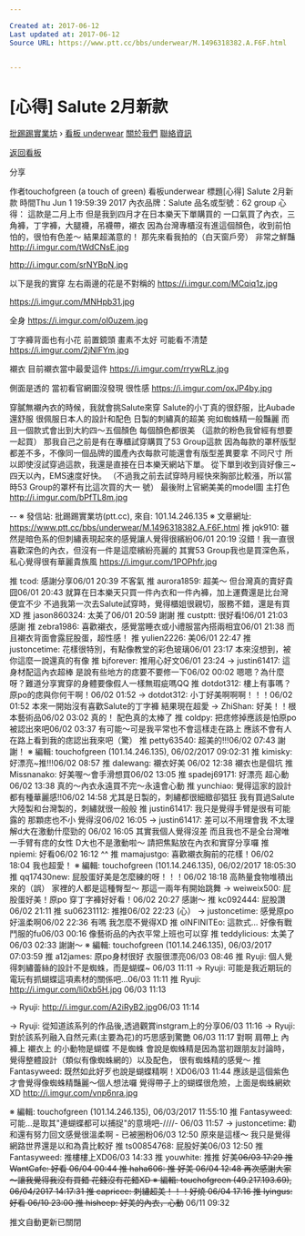 ```yaml
---

Created at: 2017-06-12
Last updated at: 2017-06-12
Source URL: https://www.ptt.cc/bbs/underwear/M.1496318382.A.F6F.html


---
```


# [心得] Salute 2月新款


[批踢踢實業坊](https://www.ptt.cc/) › [看板 underwear](https://www.ptt.cc/bbs/underwear/index.html) [關於我們](https://www.ptt.cc/about.html) [聯絡資訊](https://www.ptt.cc/contact.html)

[返回看板](https://www.ptt.cc/bbs/underwear/index.html)

分享

作者touchofgreen (a touch of green)
看板underwear
標題\[心得\] Salute 2月新款
時間Thu Jun 1 19:59:39 2017
內衣品牌：Salute 品名或型號：62 group 心得： 這款是二月上市 但是我到四月才在日本樂天下單購買的 一口氣買了內衣，三角褲，丁字褲，大腿襪，吊襪帶，襯衣 因為台灣專櫃沒有進這個顏色，收到前怕怕的，很怕有色差～ 結果超滿意的！ 那先來看我拍的（白天窗戶旁） 非常之鮮豔 <http://i.imgur.com/tWdCNsE.jpg>

<http://i.imgur.com/srNYBpN.jpg>

以下是我的實穿 左右兩邊的花是不對稱的 <https://i.imgur.com/MCqiq1z.jpg>

<https://i.imgur.com/MNHpb31.jpg>

全身 <https://i.imgur.com/ol0uzem.jpg>

丁字褲背面也有小花 前置鏡頭 畫素不太好 可能看不清楚 <https://i.imgur.com/2jNlFYm.jpg>

襯衣 目前襯衣當中最愛這件 <https://i.imgur.com/rrywRLz.jpg>

側面是透的 當初看官網圖沒發現 很性感 <https://i.imgur.com/oxJP4by.jpg>

穿膩無襯內衣的時候，我就會挑Salute來穿 Salute的小丁真的很舒服，比Aubade還舒服 很佩服日本人的設計和配色 日製的刺繡真的超美 宛如蜘蛛精一般豔麗 而且一個款式會出到大約四～五個顏色 每個顏色都很美 （這款的粉色我曾經有想要一起買） 那我自己之前是有在專櫃試穿購買了53 Group這款 因為每款的罩杯版型都差不多，不像同一個品牌的國產內衣每款可能還會有版型差異要拿 不同尺寸 所以即使沒試穿過這款，我還是直接在日本樂天網站下單。 從下單到收到貨好像三~四天以內，EMS速度好快。 （不過我之前去試穿時月經快來胸部比較漲，所以當時53 Group的罩杯有比這次買的大一 號） 最後附上官網美美的model圖 主打色 <http://i.imgur.com/bPfTL8m.jpg>

\-- ※ 發信站: 批踢踢實業坊(ptt.cc), 來自: 101.14.246.135 ※ 文章網址: <https://www.ptt.cc/bbs/underwear/M.1496318382.A.F6F.html>
推 jqk910: 雖然是暗色系的但刺繡表現起來的感覺讓人覺得很繽紛06/01 20:19
沒錯！我一直很喜歡深色的內衣，但沒有一件是這麼繽紛亮麗的 其實53 Group我也是買深色系，私心覺得很有華麗貴族風 <https://i.imgur.com/1POPhfr.jpg>

推 tcod: 感謝分享06/01 20:39
不客氣
推 aurora1859: 超美～ 但台灣真的賣好貴 囧06/01 20:43
就算在日本樂天只買一件內衣和一件內褲，加上運費還是比台灣便宜不少 不過我第一次去Salute試穿時，覺得櫃姐很親切，服務不錯，還是有買XD
推 jason860324: 太美了06/01 20:59
謝謝
推 custptt: 很好看!06/01 21:03
感謝
推 zebra1986: 喜歡襯衣，感覺當睡衣或小禮服當內搭兩相宜06/01 21:38
而且襯衣背面會露屁股蛋，超性感！
推 yulien2226: 美06/01 22:47
推 justoncetime: 花樣很特別，有點像教堂的彩色玻璃06/01 23:17
本來沒想到，被你這麼一說還真的有像
推 bjforever: 推用心好文06/01 23:24
→ justin61417: 這身材配這內衣超棒 是說有些地方的痣要不要修一下06/02 00:02
嗯嗯？為什麼呀？難道分享實穿的身體要像假人一樣無瑕疵嗎QQ
推 dotdot312: 樓上有事嗎？原po的痣與你何干啊！06/02 01:52
→ dotdot312: 小丁好美啊啊啊！！！06/02 01:52
本來一開始沒有喜歡Salute的丁字褲 結果現在超愛
→ ZhiShan: 好美！！根本藝術品06/02 03:02
真的！ 配色真的太棒了
推 coldpy: 把痣修掉應該是怕原po被認出來吧06/02 03:37
有可能～可是我平常也不會這樣走在路上 應該不會有人在路上看到我的痣認出我來吧（驚）
推 petty63540: 超美的!!!06/02 07:43
謝謝！ ※ 編輯: touchofgreen (101.14.246.135), 06/02/2017 09:02:31
推 kimisky: 好漂亮~推!!!06/02 08:57
推 dalewang: 襯衣好美 06/02 12:38
襯衣也是個坑
推 Missnanako: 好美喔～會手滑想買06/02 13:05
推 spadej69171: 好漂亮 超心動 06/02 13:38
真的～內衣永遠買不完～永遠會心動
推 yunchiao: 覺得這家的設計都有種華麗感!!06/02 14:58
尤其是日製的，刺繡都很細緻卻猖狂 我有買過Salute大陸製和台灣製的，刺繡就很一般般
推 justin61417: 我只是覺得手臂是很有可能露的 那顆痣也不小 覺得沒06/02 16:05
→ justin61417: 差可以不用理會我 不太理解d大在激動什麼勁的 06/02 16:05
其實我個人覺得沒差 而且我也不是全台灣唯一手臂有痣的女性 D大也不是激動啦～ 請把焦點放在內衣和實穿分享囉
推 npiemi: 好看06/02 16:12
^^
推 mamajustgo: 喜歡襯衣胸前的花樣！06/02 18:04
我也超愛！ ※ 編輯: touchofgreen (101.14.246.135), 06/02/2017 18:05:30
推 qq17430new: 屁股蛋好美是怎麼練的呀！！！06/02 18:18
高熱量食物堆積出來的（誤） 家裡的人都是這種臀型～ 那這一兩年有開始跳舞
→ weiweix500: 屁股蛋好美！原po 穿丁字褲好好看！06/02 20:27
感謝～
推 kc092444: 屁股讚06/02 21:11
推 su06231112: 推推06/02 22:23
(心）
→ justoncetime: 感覺原po好溫柔啊06/02 22:36
有嗎 我怎麼不覺得XD
推 oINFINITEo: 這款式… 好像有戰鬥服的fu06/03 00:16
像藝術品的內衣平常上班也可以穿
推 teddylicious: 太美了06/03 02:33
謝謝～ ※ 編輯: touchofgreen (101.14.246.135), 06/03/2017 07:03:59
推 a12james: 原po身材很好 衣服很漂亮06/03 08:46
推 Ryuji: 個人覺得刺繡蕾絲的設計不是蜘蛛，而是蝴蝶~ 06/03 11:11
→ Ryuji: 可能是我近期玩的電玩有抓蝴蝶這項素材的關係吧...06/03 11:11
推 Ryuji: <http://i.imgur.com/li0xb5H.jpg> 06/03 11:13

→ Ryuji: <http://i.imgur.com/A2iRyB2.jpg>06/03 11:14

→ Ryuji: 從知道該系列的作品後,透過觀賞instgram上的分享06/03 11:16
→ Ryuji: 對於該系列融入自然元素(主要為花)的巧思感到驚艷 06/03 11:17
對啊 肩帶上 內褲上 襯衣上 的小動物是蝴蝶 不是蜘蛛 會說是蜘蛛精是因為當初跟朋友討論時，覺得整體設計（類似有像蜘蛛網的）以及配色， 很有蜘蛛精的感覺～
推 Fantasyweed: 既然如此好歹也說是蝴蝶精啊！XD06/03 11:44
應該是這個紫色才會覺得像蜘蛛精豔麗～個人想法囉 覺得帶子上的蝴蝶很危險，上面是蜘蛛網欸XD <http://i.imgur.com/vnp6nra.jpg>

※ 編輯: touchofgreen (101.14.246.135), 06/03/2017 11:55:10
推 Fantasyweed: 可能...是取其"連蝴蝶都可以捕捉"的意境吧-////- 06/03 11:57
→ justoncetime: 勸和還有努力回文感覺很溫柔啊 - 已被圈粉06/03 12:50
原來是這樣～ 我只是覺得網路世界還是以和為貴比較好
推 ts00854768: 屁股好美06/03 12:50
推 Fantasyweed: 推樓樓上XD06/03 14:33
推 youwhite: 推推 好美~~06/03 17:29
推 WantCafe: 好看 06/04 00:44
推 haha606: 推 好美 06/04 12:48
再次感謝大家～讓我覺得我沒有買錯 花錢沒有花錯XD ※ 編輯: touchofgreen (49.217.193.69), 06/04/2017 14:17:31
推 capricee: 刺繡超美！！！好燒 06/04 17:16
推 lyingus: 好看 06/10 23:00
推 hisheep: 好美的內衣，心動~~ 06/11 09:32

推文自動更新已關閉


